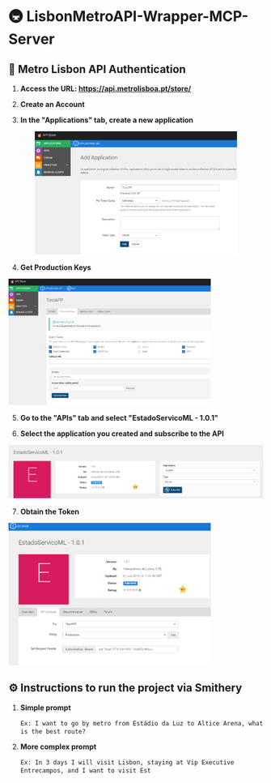 # 🚇 LisbonMetroAPI-Wrapper-MCP-Server
## 🔐 Metro Lisbon API Authentication
1. **Access the URL: https://api.metrolisboa.pt/store/**

2. **Create an Account**

3. **In the "Applications" tab, create a new application**

<p align="center">
  <img src="./assets/criar_aplicacao.png" width="400"/>
</p>

4. **Get Production Keys**

<img src="./assets/gerar_token.png" width="400"/>

5. **Go to the "APIs" tab and select "EstadoServicoML - 1.0.1"**

6. **Select the application you created and subscribe to the API**

<img src="./assets/subscrever_api.png" width="600"/>

7. **Obtain the Token**

<img src="./assets/token_obtido.png" width="400"/>

## ⚙️ Instructions to run the project via Smithery

1. **Simple prompt**
    ```
    Ex: I want to go by metro from Estádio da Luz to Altice Arena, what is the best route?
2. **More complex prompt**
    ```
    Ex: In 3 days I will visit Lisbon, staying at Vip Executive Entrecampos, and I want to visit Est
